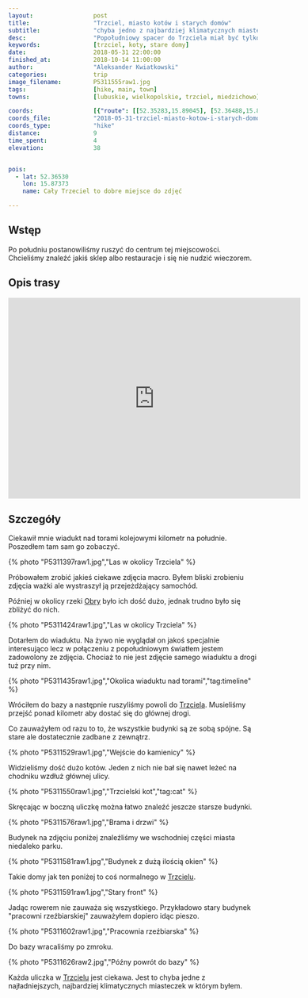 ```yaml
---
layout:                 post
title:                  "Trzciel, miasto kotów i starych domów"
subtitle:               "chyba jedno z najbardziej klimatycznych miasteczek gdzie co chwilę mógłbym robić zdjęcia"
desc:                   "Popołudniowy spacer do Trzciela miał być tylko do sklepu. Nikt nie przewidywał, że znajdziemy tyle ciekawych miejsc i zobaczymy tyle kotów. Zdjęć ostatecznie nie zrobiłem tak dużo ale miasto to ma potencjał na sam wyjazd na zdjęcia."
keywords:               [trzciel, koty, stare domy]
date:                   2018-05-31 22:00:00
finished_at:            2018-10-14 11:00:00
author:                 "Aleksander Kwiatkowski"
categories:             trip
image_filename:         P5311555raw1.jpg
tags:                   [hike, main, town]
towns:                  [lubuskie, wielkopolskie, trzciel, miedzichowo]

coords:                 [{"route": [[52.35283,15.89045], [52.36488,15.89354], [52.36986,15.88625], [52.36635,15.87140], [52.36357,15.87372], [52.36645,15.87715]], "type": "hike"}]
coords_file:            "2018-05-31-trzciel-miasto-kotow-i-starych-domow.json"
coords_type:            "hike"
distance:               9
time_spent:             4
elevation:              38


pois:
  - lat: 52.36530
    lon: 15.87373
    name: Cały Trzeciel to dobre miejsce do zdjęć

---
```


[wiki-linia-373]: https://pl.wikipedia.org/wiki/Linia_kolejowa_nr_373
[wiki-trzciel]: https://pl.wikipedia.org/wiki/Trzciel
[wiki-obra]: https://pl.wikipedia.org/wiki/Obra_(rzeka)

## Wstęp

Po południu postanowiliśmy ruszyć do centrum tej miejscowości.
Chcieliśmy znaleźć jakiś sklep albo restauracje i się nie nudzić wieczorem.

## Opis trasy

<iframe height='405' width='590' frameborder='0' allowtransparency='true' scrolling='no' src='https://www.strava.com/activities/1616517215/embed/a48645dd4bf4440d15338f13d512ddfd8ccd0caa'></iframe>


## Szczegóły

Ciekawił mnie wiadukt nad torami kolejowymi kilometr na południe. Poszedłem tam
sam go zobaczyć.

{% photo "P5311397raw1.jpg","Las w okolicy Trzciela" %}

Próbowałem zrobić jakieś ciekawe zdjęcia macro. Byłem bliski zrobieniu zdjęcia
ważki ale wystraszył ją przejeżdżający samochód.

Później w okolicy rzeki [Obry][wiki-obra] było ich dość dużo, jednak trudno było się
zbliżyć do nich.

{% photo "P5311424raw1.jpg","Las w okolicy Trzciela" %}

Dotarłem do wiaduktu. Na żywo nie wyglądał on jakoś specjalnie interesująco
lecz w połączeniu z popołudniowym światłem jestem zadowolony ze zdjęcia.
Chociaż to nie jest zdjęcie samego wiaduktu a drogi tuż przy nim.

{% photo "P5311435raw1.jpg","Okolica wiaduktu nad torami","tag:timeline" %}

Wróciłem do bazy a następnie ruszyliśmy powoli do [Trzciela][wiki-trzciel].
Musieliśmy przejść ponad kilometr aby dostać się do głównej drogi.

Co zauważyłem od razu to to, że wszystkie budynki są ze sobą spójne.
Są stare ale dostatecznie zadbane z zewnątrz.

{% photo "P5311529raw1.jpg","Wejście do kamienicy" %}

Widzieliśmy dość dużo kotów. Jeden z nich nie bał się nawet leżeć na chodniku
wzdłuż głównej ulicy.

{% photo "P5311550raw1.jpg","Trzcielski kot","tag:cat" %}

Skręcając w boczną uliczkę można łatwo znaleźć jeszcze starsze budynki.

{% photo "P5311576raw1.jpg","Brama i drzwi" %}

Budynek na zdjęciu poniżej znaleźliśmy we wschodniej części miasta niedaleko
parku.

{% photo "P5311581raw1.jpg","Budynek z dużą ilością okien" %}

Takie domy jak ten poniżej to coś normalnego w [Trzcielu][wiki-trzciel].

{% photo "P5311591raw1.jpg","Stary front" %}

Jadąc rowerem nie zauważa się wszystkiego. Przykładowo stary budynek
"pracowni rzeźbiarskiej" zauważyłem dopiero idąc pieszo.

{% photo "P5311602raw1.jpg","Pracownia rzeźbiarska" %}

Do bazy wracaliśmy po zmroku.

{% photo "P5311626raw2.jpg","Późny powrót do bazy" %}

Każda uliczka w [Trzcielu][wiki-trzciel] jest ciekawa. Jest to chyba jedne
z najładniejszych, najbardziej klimatycznych miasteczek w którym byłem.
